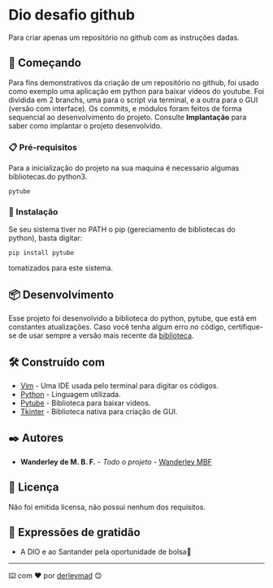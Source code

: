 # Dio desafio github

Para criar apenas um repositório no github com as instruções dadas.

## 🚀 Começando

Para fins demonstrativos da criação de um repositório no github, foi usado como exemplo uma aplicação em python para baixar vídeos do youtube. Foi dividida em 2 branchs, uma para o script via terminal, e a outra para o GUI (versão com interface). Os commits, e módulos foram feitos de forma sequencial ao desenvolvimento do projeto.
Consulte **Implantação** para saber como implantar o projeto desenvolvido.

### 📋 Pré-requisitos

Para a inicialização do projeto na sua maquina é necessario algumas bibliotecas.do python3.


```
pytube

```

### 🔧 Instalação

Se seu sistema tiver no PATH o pip (gereciamento de bibliotecas do python), basta digitar:


```
pip install pytube
```
tomatizados para este sistema.

## 📦 Desenvolvimento

Esse projeto foi desenvolvido a biblioteca do python, pytube, que está em constantes atualizações. Caso você tenha algum erro no código, certifique-se de usar sempre a versão mais recente da [biblioteca](https://pytube.io/en/latest/).


## 🛠️ Construído com

* [Vim](https://www.vim.org/) - Uma IDE usada pelo terminal para digitar os códigos. 
* [Python](https://www.python.org/downloads/) - Linguagem utilizada.
* [Pytube](https://pytube.io/en/latest/) - Biblioteca para baixar videos.
* [Tkinter](https://docs.python.org/3/library/tkinter.html) - Biblioteca nativa para criação de GUI.

## ✒️ Autores


* **Wanderley de M. B. F.** - *Todo o projeto* - [Wanderley MBF](https://github.com/derleymad)

## 📄 Licença

Não foi emitida licensa, não possui nenhum dos requisitos.

## 🎁 Expressões de gratidão

* A DIO e ao Santander pela oportunidade de bolsa📢

---
⌨️ com ❤️ por [derleymad](https://github.com/derleymad) 😊
